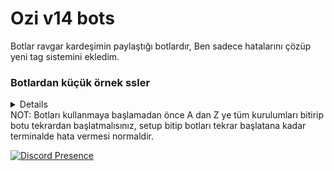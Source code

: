 # Ozi v14 bots
Botlar ravgar kardeşimin paylaştığı botlardır, Ben sadece hatalarını çözüp yeni tag sistemini ekledim.


### Botlardan küçük örnek ssler
<details>
<img src="https://media.discordapp.net/attachments/1157063682002526308/1157736837507448852/image.png?ex=6519b1f3&is=65186073&hm=e0e491782ae98942b0614e6c984c9df0be70e8b572bc7c16846f10c93041fcfc&=&width=736&height=161">
  <img src="https://media.discordapp.net/attachments/1157063682002526308/1157736811121094737/image.png?ex=6519b1ed&is=6518606d&hm=d7e101978c796824a6ea3229f88bdc592b598f022e4350449babed8ae1a23c4a&=&width=569&height=204">
  <img src="https://cdn.discordapp.com/attachments/1157063682002526308/1157737168291237908/image.png?ex=6519b242&is=651860c2&hm=80af58774667dfc9996cfe72f10752344966fcb9bf913b08d2ca0d62d2a8ac4e&">
  <img src="https://media.discordapp.net/attachments/1157063682002526308/1157737131515596861/image.png?ex=6519b239&is=651860b9&hm=4b63046b08c3b6cce53a7505bc752777bc34b1d9e1782e5242c754012884de5a&=&width=573&height=428">
  <img src="https://media.discordapp.net/attachments/1157063682002526308/1157737005694849107/image.png?ex=6519b21b&is=6518609b&hm=d81ec84cc341904aea76af9c9fcee1762c6db990be0374b2a25b2455911c7b40&=&width=522&height=354">
  <img src="https://media.discordapp.net/attachments/1157063682002526308/1157736946773274825/image.png?ex=6519b20d&is=6518608d&hm=c19642b6a73a488753b4f14bf19362991f7b15d3294f47fc06f2b10aa5856b13&=&width=485&height=118">
  <img src="https://media.discordapp.net/attachments/1157063682002526308/1157737042382442503/image.png?ex=6519b224&is=651860a4&hm=91e75ae7d48876fcffcf05ec622fc7d5783bb36dc4a964e13eb3f9dac616c44d&=&width=595&height=185">
  <img src="https://media.discordapp.net/attachments/1157063682002526308/1157736902028427315/image.png?ex=6519b203&is=65186083&hm=a844d2ee6508db66bd8bd0bdf5378604c4d4245a24a5552561f5963876290f86&=&width=712&height=208">
  <img src="https://media.discordapp.net/attachments/1157063682002526308/1157737074015875152/image.png?ex=6519b22c&is=651860ac&hm=ec0c5488f424a9fb6f2273b35c802d69b871830abec6ac3c44046b125fe56f74&=&width=408&height=150">
  <img src="https://media.discordapp.net/attachments/1157063682002526308/1157737101308215336/image.png?ex=6519b232&is=651860b2&hm=98a3dda99ab428d72f452ad6218d71ec2c7e33009494e7bda259a0d33f377c5b&=&width=615&height=150">
  <img src="https://media.discordapp.net/attachments/1157063682002526308/1157736860311887893/image.png?ex=6519b1f9&is=65186079&hm=49649172af080ba2ae4090f83f42f96fe141653609911ecde2ac2db8ede08313&=&width=638&height=301">
</details>
NOT: Botları kullanmaya başlamadan önce A dan Z ye tüm kurulumları bitirip botu tekrardan başlatmalısınız, setup bitip botları tekrar başlatana kadar terminalde hata vermesi normaldir.


[![Discord Presence](https://lanyard.cnrad.dev/api/149284207833645056)](https://discord.com/users/149284207833645056)
